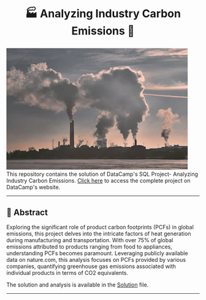 # <p align="center" style="margin-top: 0px;"> 🏭 Analyzing Industry Carbon Emissions 💨

<img src ="carbon_footprint.png">
This repository contains the solution of DataCamp's SQL Project- Analyzing Industry Carbon Emissions. <a href = "https://projects.datacamp.com/projects/1590">Click here</a> to access the complete project on DataCamp's website. 

---
## 🧾 Abstract
Exploring the significant role of product carbon footprints (PCFs) in global emissions, this project delves into the intricate factors of heat generation during manufacturing and transportation. With over 75% of global emissions attributed to products ranging from food to appliances, understanding PCFs becomes paramount. Leveraging publicly available data on nature.com, this analysis focuses on PCFs provided by various companies, quantifying greenhouse gas emissions associated with individual products in terms of CO2 equivalents. 

The solution and analysis is available in the [Solution](Solution.md) file. 

--- 

